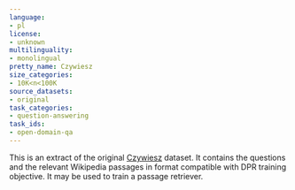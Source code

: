 ```yaml
---
language:
- pl
license:
- unknown
multilinguality:
- monolingual
pretty_name: Czywiesz
size_categories:
- 10K<n<100K
source_datasets:
- original
task_categories:
- question-answering
task_ids:
- open-domain-qa
---
```


This is an extract of the original [Czywiesz](https://clarin-pl.eu/dspace/handle/11321/39) dataset. It contains the questions and the relevant Wikipedia
passages in format compatible with DPR training objective. It may be used to train a passage retriever.